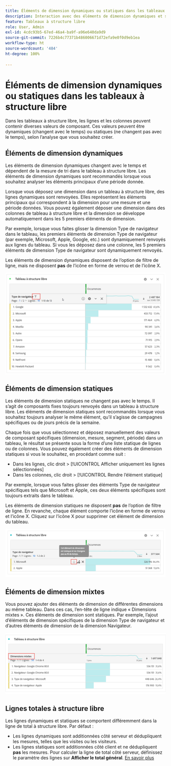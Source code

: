 ```yaml
---
title: Éléments de dimension dynamiques ou statiques dans les tableaux à structure libre
description: Interaction avec des éléments de dimension dynamiques et statiques dans des tableaux.
feature: Tableaux à structure libre
role: User, Admin
exl-id: 4cdc93b5-67ed-46a4-ba9f-a96e640da9d9
source-git-commit: 7226b4c77371b486006671d72efa9e0f0d9eb1ea
workflow-type: ht
source-wordcount: '484'
ht-degree: 100%

---
```


# Éléments de dimension dynamiques ou statiques dans les tableaux à structure libre

Dans les tableaux à structure libre, les lignes et les colonnes peuvent contenir diverses valeurs de composant. Ces valeurs peuvent être dynamiques (changent avec le temps) ou statiques (ne changent pas avec le temps), selon l’analyse que vous souhaitez créer.

## Éléments de dimension dynamiques

Les éléments de dimension dynamiques changent avec le temps et dépendent de la mesure de tri dans le tableau à structure libre. Les éléments de dimension dynamiques sont recommandés lorsque vous souhaitez analyser les éléments principaux d’une période donnée.

Lorsque vous déposez une dimension dans un tableau à structure libre, des lignes dynamiques sont renvoyées. Elles représentent les éléments principaux qui correspondent à la dimension pour une mesure et une période données. Vous pouvez également déposer une dimension dans des colonnes de tableau à structure libre et la dimension se développe automatiquement dans les 5 premiers éléments de dimension.

Par exemple, lorsque vous faites glisser la dimension Type de navigateur dans le tableau, les premiers éléments de dimension Type de navigateur (par exemple, Microsoft, Apple, Google, etc.) sont dynamiquement renvoyés aux lignes du tableau. Si vous les déposez dans une colonne, les 5 premiers éléments de dimension Type de navigateur sont dynamiquement renvoyés.

Les éléments de dimension dynamiques disposent de l’option de filtre de ligne, mais ne disposent **pas** de l’icône en forme de verrou et de l’icône X.

![](assets/dynamic-items.png)

## Éléments de dimension statiques

Les éléments de dimension statiques ne changent pas avec le temps. Il s’agit de composants fixes toujours renvoyés dans un tableau à structure libre. Les éléments de dimension statiques sont recommandés lorsque vous souhaitez toujours analyser le même élément, qu’il s’agisse de campagnes spécifiques ou de jours précis de la semaine.

Chaque fois que vous sélectionnez et déposez manuellement des valeurs de composant spécifiques (dimension, mesure, segment, période) dans un tableau, le résultat se présente sous la forme d’une liste statique de lignes ou de colonnes. Vous pouvez également créer des éléments de dimension statiques si vous le souhaitez, en procédant comme suit :

* Dans les lignes, clic droit > [!UICONTROL Afficher uniquement les lignes sélectionnées]
* Dans les colonnes, clic droit > [!UICONTROL Rendre l’élément statique]

Par exemple, lorsque vous faites glisser des éléments Type de navigateur spécifiques tels que Microsoft et Apple, ces deux éléments spécifiques sont toujours extraits dans le tableau.

Les éléments de dimension statiques ne disposent **pas** de l’option de filtre de ligne. En revanche, chaque élément comporte l’icône en forme de verrou et l’icône X. Cliquez sur l’icône X pour supprimer cet élément de dimension du tableau.

![](assets/static-items.png)

## Éléments de dimension mixtes

Vous pouvez ajouter des éléments de dimension de différentes dimensions au même tableau. Dans ces cas, l’en-tête de ligne indique « Dimensions mixtes ». Ces éléments de dimension sont statiques. Par exemple, l’ajout d’éléments de dimension spécifiques de la dimension Type de navigateur et d’autres éléments de dimension de la dimension Navigateur.

![](assets/mixed-dimensions.png)

## Lignes totales à structure libre

Les lignes dynamiques et statiques se comportent différemment dans la ligne de total à structure libre. Par défaut :

* Les lignes dynamiques sont additionnées côté serveur et dédupliquent les mesures, telles que les visites ou les visiteurs.
* Les lignes statiques sont additionnées côté client et ne dédupliquent **pas** les mesures. Pour calculer la ligne de total côté serveur, définissez le paramètre des lignes sur **Afficher le total général**. [En savoir plus](https://experienceleague.adobe.com/docs/analytics/analyze/analysis-workspace/visualizations/freeform-table/workspace-totals.html?lang=fr)
